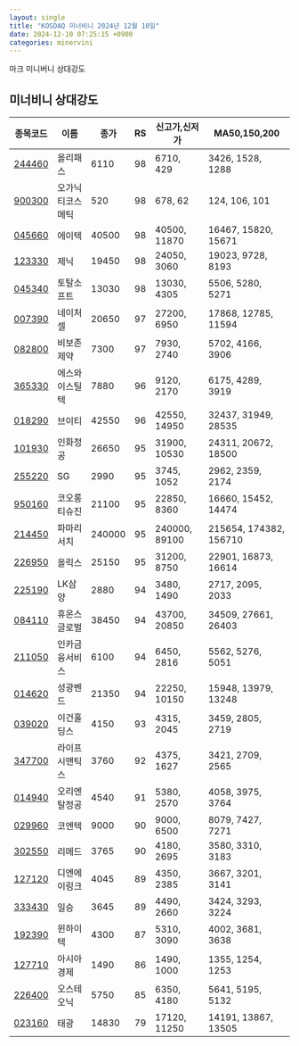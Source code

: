 ```yaml
---
layout: single
title: "KOSDAQ 미너비니 2024년 12월 10일"
date: 2024-12-10 07:25:15 +0900
categories: minervini
---
```

마크 미니버니 상대강도
## 미너비니 상대강도

|종목코드|이름|종가|RS|신고가,신저가|MA50,150,200|
|------|---|---|--|---------|------------|
|[244460](https://finance.daum.net/quotes/A244460)|올리패스|6110|98|6710, 429|3426, 1528, 1288|
|[900300](https://finance.daum.net/quotes/A900300)|오가닉티코스메틱|520|98|678, 62|124, 106, 101|
|[045660](https://finance.daum.net/quotes/A045660)|에이텍|40500|98|40500, 11870|16467, 15820, 15671|
|[123330](https://finance.daum.net/quotes/A123330)|제닉|19450|98|24050, 3060|19023, 9728, 8193|
|[045340](https://finance.daum.net/quotes/A045340)|토탈소프트|13030|98|13030, 4305|5506, 5280, 5271|
|[007390](https://finance.daum.net/quotes/A007390)|네이처셀|20650|97|27200, 6950|17868, 12785, 11594|
|[082800](https://finance.daum.net/quotes/A082800)|비보존 제약|7300|97|7930, 2740|5702, 4166, 3906|
|[365330](https://finance.daum.net/quotes/A365330)|에스와이스틸텍|7880|96|9120, 2170|6175, 4289, 3919|
|[018290](https://finance.daum.net/quotes/A018290)|브이티|42550|96|42550, 14950|32437, 31949, 28535|
|[101930](https://finance.daum.net/quotes/A101930)|인화정공|26650|95|31900, 10530|24311, 20672, 18500|
|[255220](https://finance.daum.net/quotes/A255220)|SG|2990|95|3745, 1052|2962, 2359, 2174|
|[950160](https://finance.daum.net/quotes/A950160)|코오롱티슈진|21100|95|22850, 8360|16660, 15452, 14474|
|[214450](https://finance.daum.net/quotes/A214450)|파마리서치|240000|95|240000, 89100|215654, 174382, 156710|
|[226950](https://finance.daum.net/quotes/A226950)|올릭스|25150|95|31200, 8750|22901, 16873, 16614|
|[225190](https://finance.daum.net/quotes/A225190)|LK삼양|2880|94|3480, 1490|2717, 2095, 2033|
|[084110](https://finance.daum.net/quotes/A084110)|휴온스글로벌|38450|94|43700, 20850|34509, 27661, 26403|
|[211050](https://finance.daum.net/quotes/A211050)|인카금융서비스|6100|94|6450, 2816|5562, 5276, 5051|
|[014620](https://finance.daum.net/quotes/A014620)|성광벤드|21350|94|22250, 10150|15948, 13979, 13248|
|[039020](https://finance.daum.net/quotes/A039020)|이건홀딩스|4150|93|4315, 2045|3459, 2805, 2719|
|[347700](https://finance.daum.net/quotes/A347700)|라이프시맨틱스|3760|92|4375, 1627|3421, 2709, 2565|
|[014940](https://finance.daum.net/quotes/A014940)|오리엔탈정공|4540|91|5380, 2570|4058, 3975, 3764|
|[029960](https://finance.daum.net/quotes/A029960)|코엔텍|9000|90|9000, 6500|8079, 7427, 7271|
|[302550](https://finance.daum.net/quotes/A302550)|리메드|3765|90|4180, 2695|3580, 3310, 3183|
|[127120](https://finance.daum.net/quotes/A127120)|디엔에이링크|4045|89|4350, 2385|3667, 3201, 3141|
|[333430](https://finance.daum.net/quotes/A333430)|일승|3645|89|4490, 2660|3424, 3293, 3224|
|[192390](https://finance.daum.net/quotes/A192390)|윈하이텍|4300|87|5310, 3090|4002, 3681, 3638|
|[127710](https://finance.daum.net/quotes/A127710)|아시아경제|1490|86|1490, 1000|1355, 1254, 1253|
|[226400](https://finance.daum.net/quotes/A226400)|오스테오닉|5750|85|6350, 4180|5641, 5195, 5132|
|[023160](https://finance.daum.net/quotes/A023160)|태광|14830|79|17120, 11250|14191, 13867, 13505|


